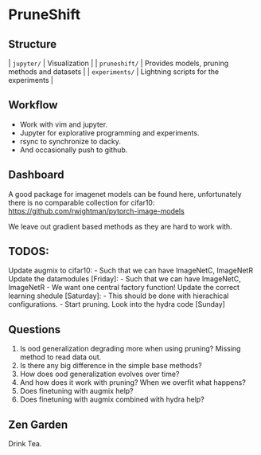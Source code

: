 # PruneShift

## Structure

| `jupyter/` | Visualization |
| `pruneshift/` | Provides models, pruning methods and datasets |
| `experiments/` | Lightning scripts for the experiments |

## Workflow
 - Work with vim and jupyter.
 - Jupyter for explorative programming and experiments.
 - rsync to synchronize to dacky.
 - And occasionally push to github.

## Dashboard
A good package for imagenet models can be found here, unfortunately there is no comparable collection for cifar10:
    https://github.com/rwightman/pytorch-image-models

We leave out gradient based methods as they are hard to work with.

## TODOS:
Update augmix to cifar10:
    - Such that we can have ImageNetC, ImageNetR
Update the datamodules [Friday]:
    - Such that we can have ImageNetC, ImageNetR
    - We want one central factory function!
Update the correct learning shedule [Saturday]:
    - This should be done with hierachical configurations.
    - Start pruning.
Look into the hydra code [Sunday]


## Questions
1. Is ood generalization degrading more when using pruning? Missing method to read data out.
2. Is there any big difference in the simple base methods?
3. How does ood generalization evolves over time?
4. And how does it work with pruning? When we overfit what happens?
5. Does finetuning with augmix help?
6. Does finetuning with augmix combined with hydra help?


## Zen Garden
Drink Tea.

